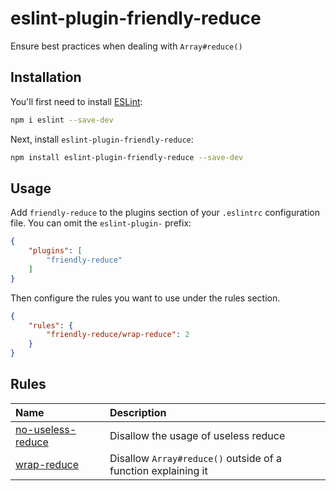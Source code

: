 # eslint-plugin-friendly-reduce

Ensure best practices when dealing with `Array#reduce()`


## Installation

You'll first need to install [ESLint](https://eslint.org/):

```sh
npm i eslint --save-dev
```

Next, install `eslint-plugin-friendly-reduce`:

```sh
npm install eslint-plugin-friendly-reduce --save-dev
```

## Usage

Add `friendly-reduce` to the plugins section of your `.eslintrc` configuration file. You can omit the `eslint-plugin-` prefix:

```json
{
    "plugins": [
        "friendly-reduce"
    ]
}
```


Then configure the rules you want to use under the rules section.

```json
{
    "rules": {
        "friendly-reduce/wrap-reduce": 2
    }
}
```

## Rules

<!-- begin auto-generated rules list -->

| Name                                                 | Description                                                   |
| :--------------------------------------------------- | :------------------------------------------------------------ |
| [no-useless-reduce](docs/rules/no-useless-reduce.md) | Disallow the usage of useless reduce                          |
| [wrap-reduce](docs/rules/wrap-reduce.md)             | Disallow `Array#reduce()` outside of a function explaining it |

<!-- end auto-generated rules list -->

